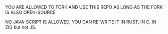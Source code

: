 YOU ARE ALLOWED TO FORK AND USE THIS REPO AS LONG AS THE FORK IS ALSO OPEN-SOURCE

NO JAVA-SCRIPT IS ALLOWED, YOU CAN RE-WRITE IT IN RUST, IN C, IN ZIG but not JS.
